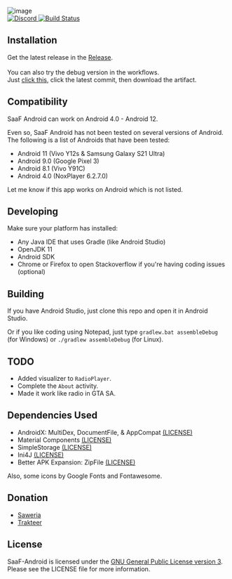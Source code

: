 <p>
  <img src="https://repository-images.githubusercontent.com/374664892/2808cf99-1094-4c91-b785-1f695165bd2f" alt="image" />
  <br/>
  <a href="https://discord.gg/nVXqAJD">
    <img src="https://discordapp.com/api/guilds/727819855222407239/widget.png?style=shield" alt="Discord" />
  </a>
  <a href="https://github.com/Shumi-Project/SaaF-Android/actions">
    <img src="https://github.com/Shumi-Project/SaaF-Android/workflows/Build/badge.svg" alt="Build Status" />
  </a>
</p>

<h2 id="installation">Installation</h2>
<p>
  Get the latest release in the <a href="../../releases/latest">Release</a>.
  <br/>
  <br/>
  You can also try the debug version in the workflows.
  <br/>
  Just <a href="../../actions">click this</a>, click the latest commit, then download the artifact.
</p>

## Compatibility
SaaF Android can work on Android 4.0 - Android 12.  

Even so, SaaF Android has not been tested on several versions of Android.  
The following is a list of Androids that have been tested:
- Android 11 (Vivo Y12s & Samsung Galaxy S21 Ultra)
- Android 9.0 (Google Pixel 3)
- Android 8.1 (Vivo Y91C)
- Android 4.0 (NoxPlayer 6.2.7.0)

Let me know if this app works on Android which is not listed.

## Developing
Make sure your platform has installed:
- Any Java IDE that uses Gradle (like Android Studio)
- OpenJDK 11
- Android SDK
- Chrome or Firefox to open Stackoverflow if you're having coding issues (optional)

## Building
If you have Android Studio, just clone this repo and open it in Android Studio.

Or if you like coding using Notepad, just type `gradlew.bat assembleDebug` (for Windows) or `./gradlew assembleDebug` (for Linux).

## TODO
- Added visualizer to `RadioPlayer`.
- Complete the `About` activity.
- Made it work like radio in GTA SA.

## Dependencies Used
- AndroidX: MultiDex, DocumentFile, & AppCompat [(LICENSE)](https://opensource.org/licenses/Apache-2.0)
- Material Components [(LICENSE)](https://opensource.org/licenses/Apache-2.0)
- SimpleStorage [(LICENSE)](https://opensource.org/licenses/Apache-2.0)
- Ini4J [(LICENSE)](https://opensource.org/licenses/Apache-2.0)
- Better APK Expansion: ZipFile [(LICENSE)](https://opensource.org/licenses/Apache-2.0)  

Also, some icons by Google Fonts and Fontawesome.

<h2 id="donation">Donation</h2>
<ul>
<li><a href="https://saweria.co/AozoraDev">Saweria</a></li>
<li><a href="https://trakteer.id/AozoraDev">Trakteer</a></li>
</ul>

<h2 id="license">License</h2>
<p>SaaF-Android is licensed under the <a href="https://opensource.org/licenses/GPL-3.0">GNU General Public License version 3</a>.
<br/>
Please see the LICENSE file for more information.</p>
